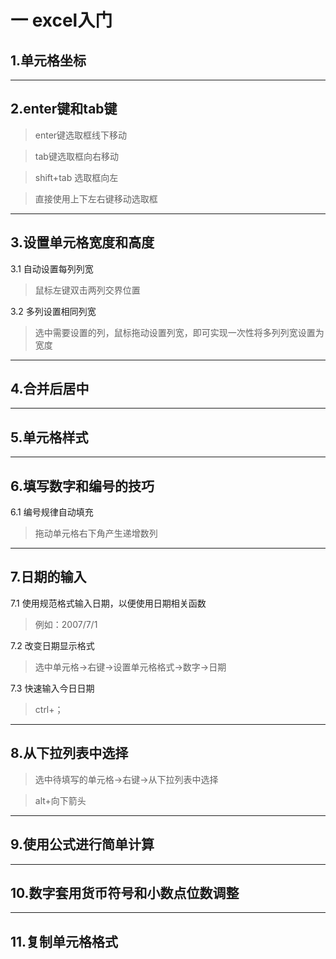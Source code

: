 # 一 excel入门
## 1.单元格坐标
----
## 2.enter键和tab键
>  enter键选取框线下移动

> tab键选取框向右移动

>shift+tab 选取框向左

>直接使用上下左右键移动选取框

---

## 3.设置单元格宽度和高度
3.1 自动设置每列列宽
> 鼠标左键双击两列交界位置

3.2 多列设置相同列宽
> 选中需要设置的列，鼠标拖动设置列宽，即可实现一次性将多列列宽设置为宽度

---

## 4.合并后居中

---

## 5.单元格样式

---

## 6.填写数字和编号的技巧
6.1 编号规律自动填充
> 拖动单元格右下角产生递增数列

---

## 7.日期的输入
7.1 使用规范格式输入日期，以便使用日期相关函数
> 例如：2007/7/1

7.2 改变日期显示格式
> 选中单元格→右键→设置单元格格式→数字→日期

7.3 快速输入今日日期
> ctrl+；

---

## 8.从下拉列表中选择
> 选中待填写的单元格→右键→从下拉列表中选择

> alt+向下箭头

---

## 9.使用公式进行简单计算

---

## 10.数字套用货币符号和小数点位数调整

---

## 11.复制单元格格式





